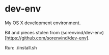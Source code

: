 # dev-env

My OS X development environment.

Bit and pieces stolen from (sorenvind/dev-env)[https://github.com/sorenvind/dev-env].

Run:
    ./install.sh
